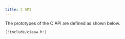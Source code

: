 ```yaml
---
title: C API
---
```


The prototypes of the C API are defined as shown below.

```c
{!include/ciaaw.h!}

```
